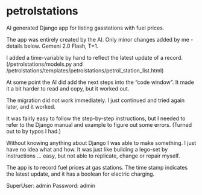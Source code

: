# petrolstations
AI generated Django app for listing gasstations with fuel prices.

The app was entirely created by the AI. Only minor changes added by me - details below. Gemeni 2.0 Flash, T=1.

I added a time-variable by hand to reflect the latest update of a record. (/petrolstations/models.py and /petrolstations/templates/petrolstations/petrol_station_list.html) 

At some point the AI did add the next steps into the “code window”. It made it a bit harder to read and copy, but it worked out. 

The migration did not work immediately. I just continued and tried again later, and it worked. 

It was fairly easy to follow the step-by-step instructions, but I needed to refer to the Django manual and example to figure out some errors. (Turned out to by typos I had.) 

Without knowing anything about Django I was able to make something. I just have no idea what and how. It was just like building a lego-set by instructions ... easy, but not able to replicate, change or repair myself. 

The app is to record fuel prices at gas stations. The time stamp indicates the latest update, and it has a boolean for electric charging. 

SuperUser: admin 
Password: admin 

 
